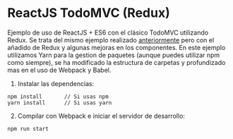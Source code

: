 # ReactJS TodoMVC (Redux)

Ejemplo de uso de ReactJS + ES6 con el clásico TodoMVC utilizando Redux. Se trata del mismo ejemplo realizado [anteriormente](https://github.com/LoGaNsF/react-todomvc-es6) pero con el añadido de Redux y algunas mejoras en los componentes. En este ejemplo utilizamos Yarn para la gestion de paquetes (aunque puedes utilizar npm como siempre), se ha modificado la estructura de carpetas y profundizado mas en el uso de Webpack y Babel.

1. Instalar las dependencias:
  ```
  npm install       // Si usas npm
  yarn install      // Si usas yarn
  ```

2. Compilar con Webpack e iniciar el servidor de desarrollo:
  ```
  npm run start
  ```
